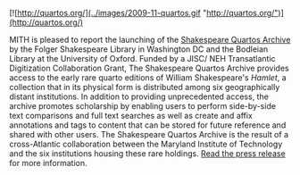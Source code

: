 [![http://quartos.org/](../images/2009-11-quartos.gif "http://quartos.org/")](http://quartos.org/)

MITH is pleased to report the launching of the [Shakespeare Quartos Archive](http://quartos.org/) by the Folger Shakespeare Library in Washington DC and the Bodleian Library at the University of Oxford. Funded by a JISC/ NEH Transatlantic Digitization Collaboration Grant, The Shakespeare Quartos Archive provides access to the early rare quarto editions of William Shakespeare's _Hamlet_, a collection that in its physical form is distributed among six geographically distant institutions. In addition to providing unprecedented access, the archive promotes scholarship by enabling users to perform side-by-side text comparisons and full text searches as well as create and affix annotations and tags to content that can be stored for future reference and shared with other users. The Shakespeare Quartos Archive is the result of a cross-Atlantic collaboration between the Maryland Institute of Technology and the six institutions housing these rare holdings. [Read the press release ](http://www.jisc.ac.uk/news/stories/2009/11/hamlet.aspx)for more information.